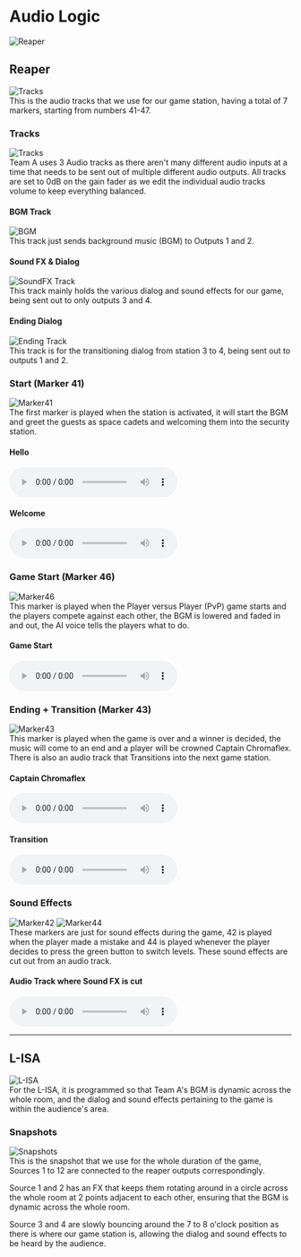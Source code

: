 # Audio Logic

![Reaper](Images/Reaper.png)<br>

## Reaper
![Tracks](Images/TeamA_ReaperTrack.png)<br>
This is the audio tracks that we use for our game station, having a total of 7 markers, starting from numbers 41-47.

### Tracks
![Tracks](Images/Tracks.png)<br>
Team A uses 3 Audio tracks as there aren't many different audio inputs at a time that needs to be sent out of multiple different audio outputs. All tracks are set to 0dB on the gain fader as we edit the individual audio tracks volume to keep everything balanced.

#### BGM Track
![BGM](Images/BGM_Settings.png)<br>
This track just sends background music (BGM) to Outputs 1 and 2.

#### Sound FX & Dialog
![SoundFX Track](Images/SoundFX_Settings.png)<br>
This track mainly holds the various dialog and sound effects for our game, being sent out to only outputs 3 and 4.

#### Ending Dialog
![Ending Track](Images/EndingDialog_Settings.png)<br>
This track is for the transitioning dialog from station 3 to 4, being sent out to outputs 1 and 2.

### Start (Marker 41)
![Marker41](Images/Marker_41.png)<br>
The first marker is played when the station is activated, it will start the BGM and greet the guests as space cadets and welcoming them into the security station.

#### Hello
<audio src="Media/HelloSpaceCadets.mp3" controls></audio>

#### Welcome
<audio src="Media/Welcome.mp3" controls></audio>

### Game Start (Marker 46)
![Marker46](Images/Marker_46.png)<br>
This marker is played when the Player versus Player (PvP) game starts and the players compete against each other, the BGM is lowered and faded in and out, the AI voice tells the players what to do.

#### Game Start
<audio src="Media/GameStart.mp3" controls></audio>

### Ending + Transition (Marker 43)
![Marker43](Images/Marker_43.png)<br>
This marker is played when the game is over and a winner is decided, the music will come to an end and a player will be crowned Captain Chromaflex. There is also an audio track that Transitions into the next game station.

#### Captain Chromaflex
<audio src="Media/Finish.mp3" controls></audio>

#### Transition
<audio src="Media/Transition.mp3" controls></audio>

### Sound Effects
![Marker42](Images/Marker_42.png)
![Marker44](Images/Marker_44.png)<br>
These markers are just for sound effects during the game, 42 is played when the player made a mistake and 44 is played whenever the player decides to press the green button to switch levels. These sound effects are cut out from an audio track.

#### Audio Track where Sound FX is cut
<audio src="Media/Swiping Card (Among Us Task OpenCloseComplete) - Sound Effect for editing.mp3" controls></audio>

____
## L-ISA
![L-ISA](Images/L-ISA_Overall.png)<br>
For the L-ISA, it is programmed so that Team A's BGM is dynamic across the whole room, and the dialog and sound effects pertaining to the game is within the audience's area.

### Snapshots
![Snapshots](Images/L-ISA_Snapshot.png)<br>
This is the snapshot that we use for the whole duration of the game, Sources 1 to 12 are connected to the reaper outputs correspondingly.

Source 1 and 2 has an FX that keeps them rotating around in a circle across the whole room at 2 points adjacent to each other, ensuring that the BGM is dynamic across the whole room.

Source 3 and 4 are slowly bouncing around the 7 to 8 o'clock position as there is where our game station is, allowing the dialog and sound effects to be heard by the audience.
